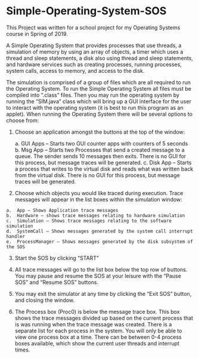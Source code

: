# Simple-Operating-System-SOS

This Project was written for a school project for my Operating Systems course in Spring of 2019.

A Simple Operating System that provides processes that use threads, a simulation of memory by using an array of objects, a timer which uses a thread and sleep statements, a disk also using thread and sleep statements, and hardware services such as creating processes, running processes, system calls, access to memory, and access to the disk.

The simulation is comprised of a group of files which are all required to run the Operating System. To run the Simple Operating System all files must be compiled into “.class” files. Then you may run the operating system by running the “SIM.java” class which will bring up a GUI interface for the user to interact with the operating system (it is best to run this program as an applet). When running the Operating System there will be several options to choose from:
  
  1.	Choose an application amongst the buttons at the top of the window:
	
 		a.	GUI Apps – Starts two GUI counter apps with counters of 5 seconds
    b.	Msg App – Starts two Processes that send a created message to a queue. The sender sends 10 messages then exits. There is no GUI for this process, but message traces will         be generated.
    c.	Disk App – Starts a process that writes to the virtual disk and reads what was written back from the virtual disk. There is no GUI for this process, but message traces           will be generated.
  
  2.	Choose which objects you would like traced during execution. Trace messages will appear in the list boxes within the simulation window:
	
    a.	App – Shows Application trace messages
    b.	Hardware – shows trace messages relating to hardware simulation
    c.	Simulation – Shows trace messages relating to the software simulation
    d.	SystemCall – Shows messages generated by the system call interrupt handler
    e.	ProcessManager – Shows messages generated by the disk subsystem of the SOS
 
 3.	Start the SOS by clicking “START”
 
 4.	All trace messages will go to the list box below the top row of buttons. You may pause and resume the SOS at your leisure with the “Pause SOS” and “Resume SOS” buttons.
 
 5.	You may exit the simulator at any time by clicking the “Exit SOS” button, and closing the window.
 
 6.	The Process box (Proc0) is below the message trace box. This box shows the trace messages divided up based on the current process that is was running when the trace message was created. There is a separate list for each process in the system. You will only be able to view one process box at a time. There can be between 0-4 process boxes       available, which show the current user threads and interrupt times.
